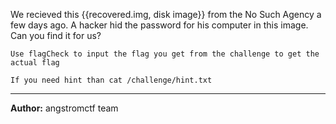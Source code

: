 We recieved this {{recovered.img, disk image}} from the No Such Agency a few days ago. A hacker hid the password for his computer in this image. Can you find it for us?

`Use flagCheck to input the flag you get from the challenge to get the actual flag`

`If you need hint than cat /challenge/hint.txt`

---
**Author:** angstromctf team